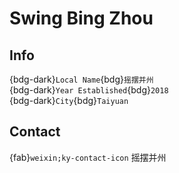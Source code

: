 # Swing Bing Zhou

## Info

{bdg-dark}`Local Name`{bdg}`摇摆并州`  
{bdg-dark}`Year Established`{bdg}`2018`  
{bdg-dark}`City`{bdg}`Taiyuan`  

## Contact

{fab}`weixin;ky-contact-icon` 摇摆并州  
